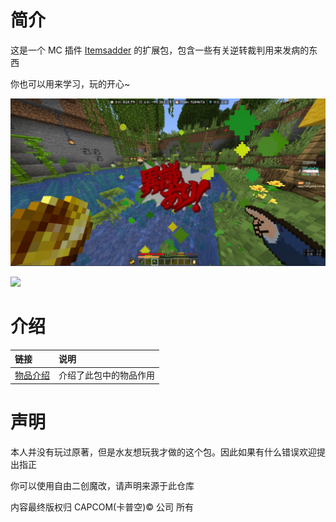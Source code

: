 # 简介

这是一个 MC 插件 [Itemsadder](https://www.spigotmc.org/resources/%E2%9C%A8itemsadder%E2%AD%90emotes-mobs-items-armors-hud-gui-emojis-blocks-wings-hats-liquids.73355/) 的扩展包，包含一些有关逆转裁判用来发病的东西

你也可以用来学习，玩的开心~

![](demo.jpg)

[![](https://bb-embed.zjffun.com/embed?v=BV15HtyeyEFz)](https://player.bilibili.com/player.html?aid=683633468&bvid=BV15HtyeyEFz&cid=25949768877&page=1)

# 介绍

| 链接                          |  说明                     |
| :---                          | :---                     |
| [物品介绍](./items.md)        | 介绍了此包中的物品作用      |

# 声明

本人并没有玩过原著，但是水友想玩我才做的这个包。因此如果有什么错误欢迎提出指正

你可以使用自由二创魔改，请声明来源于此仓库

内容最终版权归 CAPCOM(卡普空)© 公司 所有